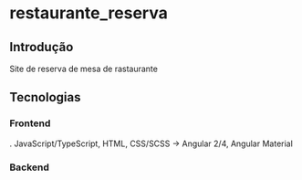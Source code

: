 # restaurante_reserva

<h2>Introdução</h2>

<p>Site de reserva de mesa de rastaurante</p>


<h2>Tecnologias</h2>

<h3>Frontend</h3>
<p>. JavaScript/TypeScript, HTML, CSS/SCSS -> Angular 2/4, Angular Material</p>

<h3>Backend</h3>


